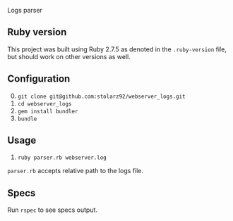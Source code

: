 Logs parser
## Ruby version
This project was built using Ruby 2.7.5 as denoted in the `.ruby-version` file, but should work on other versions as well.

## Configuration
0. `git clone git@github.com:stolarz92/webserver_logs.git`
1. `cd webserver_logs`
2. `gem install bundler`
3. `bundle`

## Usage
1. `ruby parser.rb webserver.log`

`parser.rb` accepts relative path to the logs file.

## Specs
Run `rspec` to see specs output.
